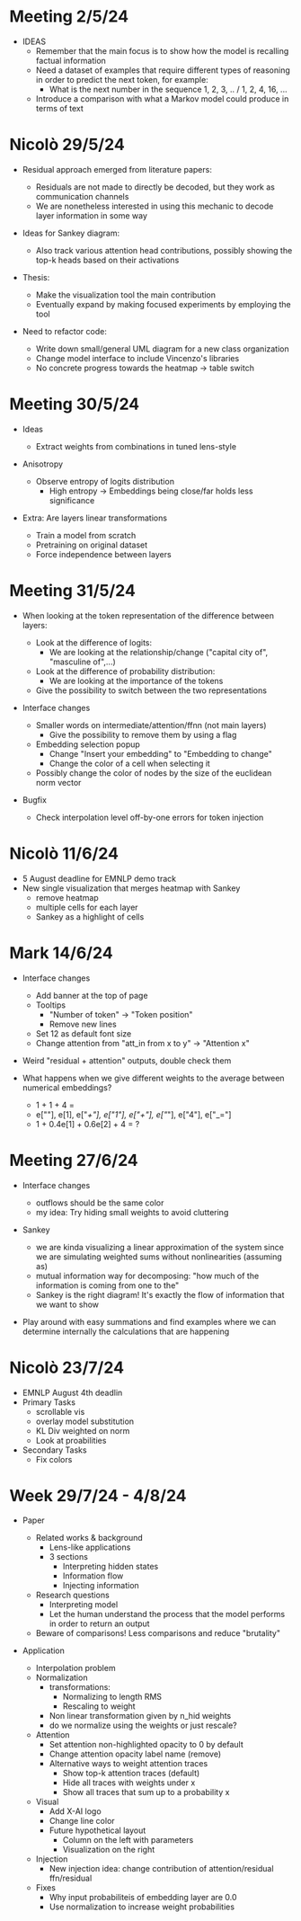 # Meeting 2/5/24

- IDEAS
    - Remember that the main focus is to show how the model is recalling factual information
    - Need a dataset of examples that require different types of reasoning in order to predict the next token, for example:
        - What is the next number in the sequence 1, 2, 3, .. / 1, 2, 4, 16, ...
    - Introduce a comparison with what a Markov model could produce in terms of text

# Nicolò 29/5/24

- Residual approach emerged from literature papers:
    - Residuals are not made to directly be decoded, but they work as communication channels
    - We are nonetheless interested in using this mechanic to decode layer information in some way

- Ideas for Sankey diagram:
    - Also track various attention head contributions, possibly showing the top-k heads based on their activations

- Thesis:
    - Make the visualization tool the main contribution
    - Eventually expand by making focused experiments by employing the tool

- Need to refactor code:
    - Write down small/general UML diagram for a new class organization
    - Change model interface to include Vincenzo's libraries
    - No concrete progress towards the heatmap -> table switch

# Meeting 30/5/24

- Ideas
    - Extract weights from combinations in tuned lens-style

- Anisotropy
    - Observe entropy of logits distribution
        - High entropy -> Embeddings being close/far holds less significance

- Extra: Are layers linear transformations
    - Train a model from scratch
    - Pretraining on original dataset
    - Force independence between layers

# Meeting 31/5/24

- When looking at the token representation of the difference between layers:
    - Look at the difference of logits:
        - We are looking at the relationship/change ("capital city of", "masculine of",...)
    - Look at the difference of probability distribution:
        - We are looking at the importance of the tokens
    - Give the possibility to switch between the two representations

- Interface changes
    - Smaller words on intermediate/attention/ffnn (not main layers)
        - Give the possibility to remove them by using a flag
    - Embedding selection popup
        - Change "Insert your embedding" to "Embedding to change"
        - Change the color of a cell when selecting it
    - Possibly change the color of nodes by the size of the euclidean norm vector

- Bugfix
    - Check interpolation level off-by-one errors for token injection

# Nicolò 11/6/24

- 5 August deadline for EMNLP demo track
- New single visualization that merges heatmap with Sankey
    - remove heatmap
    - multiple cells for each layer
    - Sankey as a highlight of cells

# Mark 14/6/24

- Interface changes
    - Add banner at the top of page
    - Tooltips
        - "Number of token" -> "Token position"
        - Remove new lines
    - Set 12 as default font size
    - Change attention from "att_in from x to y" -> "Attention x"

- Weird "residual + attention" outputs, double check them

- What happens when we give different weights to the average between numerical embeddings?
    - 1 + 1 + 4 = 
    - e[""], e[1], e["_+"], e["_1"], e["_+"], e["_"], e["4"], e["_="]
    - 1 + 0.4e[1] + 0.6e[2] + 4 = ?

# Meeting 27/6/24

- Interface changes
    - outflows should be the same color 
    - my idea: Try hiding small weights to avoid cluttering

- Sankey
    - we are kinda visualizing a linear approximation of the system since we are simulating weighted sums without nonlinearities (assuming as)
    - mutual information way for decomposing: "how much of the information is coming from one to the"
    - Sankey is the right diagram! It's exactly the flow of information that we want to show

- Play around with easy summations and find examples where we can determine internally the calculations that are happening

# Nicolò 23/7/24

- EMNLP August 4th deadlin
- Primary Tasks
    - scrollable vis
    - overlay model substitution
    - KL Div weighted on norm
    - Look at proabilities
- Secondary Tasks
    - Fix colors

# Week 29/7/24 - 4/8/24

- Paper
    - Related works & background
        - Lens-like applications
        - 3 sections
            - Interpreting hidden states
            - Information flow
            - Injecting information
    - Research questions
        - Interpreting model
        - Let the human understand the process that the model performs in order to return an output
    - Beware of comparisons! Less comparisons and reduce "brutality"

- Application
    - Interpolation problem
    - Normalization
        - transformations:
            - Normalizing to length RMS
            - Rescaling to weight
        - Non linear transformation given by n_hid weights
        - do we normalize using the weights or just rescale?
    - Attention
        - Set attention non-highlighted opacity to 0 by default
        - Change attention opacity label name (remove)
        - Alternative ways to weight attention traces
            - Show top-k attention traces (default)
            - Hide all traces with weights under x
            - Show all traces that sum up to a probability x
    - Visual
        - Add X-AI logo
        - Change line color
        - Future hypothetical layout
            - Column on the left with parameters
            - Visualization on the right
    - Injection
        - New injection idea: change contribution of attention/residual ffn/residual
    - Fixes
        - Why input probabiliteis of embedding layer are 0.0
        - Use normalization to increase weight probabilities